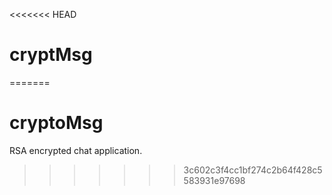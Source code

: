 <<<<<<< HEAD
# cryptMsg
=======
# cryptoMsg
RSA encrypted chat application. 
>>>>>>> 3c602c3f4cc1bf274c2b64f428c5583931e97698
